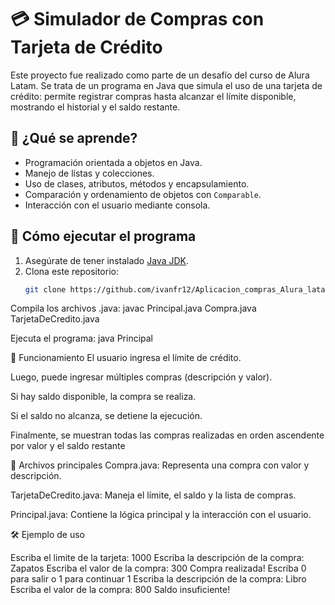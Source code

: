 # 💳 Simulador de Compras con Tarjeta de Crédito

Este proyecto fue realizado como parte de un desafío del curso de Alura Latam. Se trata de un programa en Java que simula el uso de una tarjeta de crédito: permite registrar compras hasta alcanzar el límite disponible, mostrando el historial y el saldo restante.

## 🧠 ¿Qué se aprende?

- Programación orientada a objetos en Java.
- Manejo de listas y colecciones.
- Uso de clases, atributos, métodos y encapsulamiento.
- Comparación y ordenamiento de objetos con `Comparable`.
- Interacción con el usuario mediante consola.

## 🚀 Cómo ejecutar el programa

1. Asegúrate de tener instalado [Java JDK](https://www.oracle.com/java/technologies/javase-downloads.html).
2. Clona este repositorio:
   ```bash
   git clone https://github.com/ivanfr12/Aplicacion_compras_Alura_latam.git

Compila los archivos .java:
javac Principal.java Compra.java TarjetaDeCredito.java

Ejecuta el programa:
java Principal

🧾 Funcionamiento
El usuario ingresa el límite de crédito.

Luego, puede ingresar múltiples compras (descripción y valor).

Si hay saldo disponible, la compra se realiza.

Si el saldo no alcanza, se detiene la ejecución.

Finalmente, se muestran todas las compras realizadas en orden ascendente por valor y el saldo restante

📁 Archivos principales
Compra.java: Representa una compra con valor y descripción.

TarjetaDeCredito.java: Maneja el límite, el saldo y la lista de compras.

Principal.java: Contiene la lógica principal y la interacción con el usuario.

🛠 Ejemplo de uso

Escriba el limite de la tarjeta: 
1000
Escriba la descripción de la compra: 
Zapatos
Escriba el valor de la compra: 
300
Compra realizada!
Escriba 0 para salir o 1 para continuar
1
Escriba la descripción de la compra: 
Libro
Escriba el valor de la compra: 
800
Saldo insuficiente!
